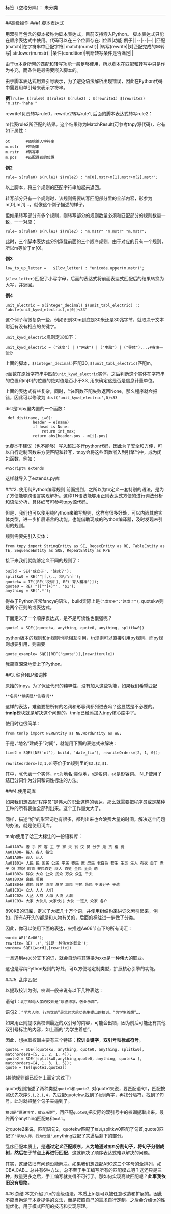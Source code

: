 标签（空格分隔）： 未分类

---

##高级操作
###1.脚本表达式

用双引号包含的脚本被称为脚本表达式，目前支持嵌入Python。 脚本表达式只能在顺序表达式中使用。代码可以在三个位置存在:
|位置|功能|例子|
|--|--|--|
|匹配(match)|在字符串中匹配字符| match(m.mstr)|
|转写(rewrite)|对匹配完成的串转写| str.lower(m.mstr)|
|条件(condition)|判断转写条件是否满足||

由于tn本身所带的匹配和转写功能一般足够使用，所以脚本在匹配和转写中只是作为补充，而条件是最需要嵌入脚本的。

由于脚本表达式用双引号表示，为了避免语法解析出现错误，因此在Python代码中需要用单引号来表示字符串。

**例1**
`rule= $(rule0) $(rule1) $(rule2) : $(rewrite1) $(rewrite2) "m.str+'haha'"`

rewrite1负责转写rule0，rewrite2转写rule1, 后面的脚本表达式转写rule2：

m代表rule2所匹配的结果。这个结果称为MatchResult(可参考tnpy源代码)，它有如下属性：
```
ot       #原始输入字符串
m.mstr   #匹配串
m.rstr   #转写串
m.pos    #匹配得到的位置
```

**例2**

`rule= $(rule0) $(rule1) $(rule2) : "m[0].mstr+m[1].mstr+m[2].mstr";`

以上脚本，将三个规则的匹配字符串加起来返回。

转写部分只有一个规则时，该规则需要转写匹配部分里的全部内容，形参为m[0],m[1]...，就像这个例子描述的样子。

但如果转写部分有多个规则，则转写部分的规则数量必须和匹配部分的规则数量一致，一一对应：

`rule= $(rule0) $(rule1) $(rule2) : "m.mstr" "m.mstr" "m.mstr";`

此时，三个脚本表达式分别承载前面的三个顺序规则。由于对应的只有一个规则，所以m等价于m[0]。

**例3**

`low_to_up_letter =   $(low_letter) : "unicode.upper(m.mstr)";`

`$(low_letter)`匹配了小写字母，后面的表达式将前面表达式匹配后的结果转换为大写，并返回。

**例4**

`unit_electric = $(integer_decimal) $(unit_tabl_electric) :: "abs(e(unit_kywd_electric),m[0])<33"`

这个例子稍微复杂一些，例如识别30m到底是30米还是30兆字节，就取决于文本附近有没有相应的关键字。

`unit_kywd_electric`规则定义如下：

`unit_kywd_electric = ("速度") | ("网速") | ("电脑") | ("导体")...;#省略一部分`

上面的脚本，`$(integer_decimal)`匹配30, `$(unit_tabl_electric)`匹配m，

e函数在原始字符串中匹配`unit_kywd_electric`实体，之后判断这个实体在字符串的位置和m[0]的位置的绝对值是否小于33, 用来确定这是否是信息计量单位。

上面的表达式有些复杂，同时，当e函数匹配失败返回None，那么程序就会报错，因此可以修改为
`dist('unit_kywd_electric',0)<33`

dist是tnpy里内置的一个函数：

```
 def dist(name, i=0):
            header = e(name)
			if head is None:
				return int_max;
            return abs(header.pos - m[i].pos)
```

tn脚本不建议（也不能够）写入超过多行python代码，因此为了安全和方便，可以自行定制函数来方便匹配和转写，tnpy会将这些函数嵌入到引擎当中，成为闭包函数，例如：

`#%Script% extends`

这样就导入了extends.py库

###2. 使用纯Python编写规则
前面提到，之所以为tn定义一套特别的语法，是为了方便能够跨语言实现解析。这种TN语法能够用正则表达式方便的进行词法分析和语法分析，具体细节可参考tnpy源代码。

但是，我们也可以使用纯Python来编写规则，这样有很多好处，可以内嵌其他实体类型，进一步扩展语言的功能。也能借助现成的Python编译器，及时发现未引用的规则。

规则需要先引入实体：
```
from tnpy import StringEntity as SE, RegexEntity as RE, TableEntity as TE, SequenceEntity as SQE, RepeatEntity as RPE
```
接下来我们就能够定义不同的规则了：
```
build = SE('成立于', '建成了');
splitkw0 = RE('^|[,\.。，和\r\n]');
quotekw = TE([RE('校训'), RE('育人精神')]);
quote0 = RE('"([^"]+)"', '$1');
anything = RE('.*');
```
得益于Python非常fancy的语法，buiid实际上是`("成立于":"建成了")`, quotekw则是两个正则的或表达式。

下面定义了一个顺序表达式，是不是可读性也很强呢？

`quote1 = SQE([quotekw, anything, quote0, anything, splitkw0])`

python版本的规则和tn规则也能相互引用，tn规则可以直接引用py规则，而py规则想要引用，则需要

`quote_example= SQE([REF('quote')],[rewriterule])`

我简直深深地爱上了Python。

##3. 结合NLP和词性

原始的tnpy，为了保证代码的纯粹性，没有加入这些功能，如果我们希望匹配

`**名词**确实是**形容词**`

这样的表达，难道要把所有的名词和形容词都列进去吗？这显然是不必要的。**tnnlp**模块就是解决这个问题的。tnnlp已经添加入tnpy核心库中了。

使用时也很简单：

`from tnnlp import NEREntity as NE,WordEntity as WE;`

于是，”地名”建成于”时间”，就能用下面的表达式来解决：
```
time2 = SQE([NE('nt'), build, 'date_fix'], rewriteOrders=[2, 1, 0]);
```

`rewriteorders=[2,1,0]`等价于tn规则里的```$3,$2,$1```.

其中，`NE`代表一个实体，`nt`为地名;类似地，`n`是名词，`ad`是形容词。  NLP使用了结巴分词作为分词和词性标注的方法。

###4.使用词库

如果我们想匹配“程序员”是伟大的职业这样的表达，那么就需要把程序员或是某种工种的所有表达全部列出来。这个工作量太大了。

同样，描述“好”的形容词也有很多，都列出来也会浪费大量的时间。解决这个问题的办法，就是使用词库。

tnnlp使用了哈工大标注的一份语料库：

```
Aa01A07= 者 手 匠 客 主 子 家 夫 翁 汉 员 分子 鬼 货 棍 徒
Aa01A08= 每人 各人 每位
Aa01A09= 该人 此人
Aa01B01= 人民 民 国民 公民 平民 黎民 庶 庶民 老百姓 苍生 生灵 生人 布衣 白丁 赤子 氓 群氓 黔首 黎民百姓 庶人 百姓 全民 全员 萌
Aa01B02= 群众 大众 公众 民众 万众 众生 千夫
Aa01B03# 良民 顺民
Aa01B04# 遗民 贱民 流民 游民 顽民 刁民 愚民 不法分子 孑遗
Aa01C01= 众人 人人 人们
Aa01C02= 人丛 人群 人海 人流 人潮
Aa01C03= 大家 大伙儿 大家伙儿 大伙 一班人 众家 各户
```
890KB的词库，定义了大概几十万个词，并使用树结构来讲词义索引起来，例如，所有A开头的都是和人物有关的，后面的标注进一步做了分类。

因此，你可以使用下面的表达，来描述Ae06节点下的所有词汇：
```
word= WE('Ae06');
rewrite= RE('.+','$1是一种伟大的职业');
wordme= SQE([word],[rewrite])
```

一旦遇到`Ae06`分支下的词，就会自动将其转换为xxx是一种伟大的职业。

这也是写纯Python规则的好处，可以方便地定制类型，扩展核心引擎的功能。

###5. 乱序匹配

以提取校训为例，校训一般来说有以下几种表达：

语句1：`北京邮电大学的校训是“厚德博学，敬业乐群”。`

语句2：`“学为人师，行为世范”是北师大启功先生提出的校训。“为学生着想”….`

如果用正则提取离校训最近的双引号的内容，可能会出错，因为前后可能还有其他双引号标注的内容，如上面的“为学生着想”。

因此，想抽取校训主要有三个特征：**校训关键字**，**双引号**和**标点符号**。
```
quote1 = SQE([quotekw, anything, quote0, anything, splitkw0], matchorders=[5, 1, 2, 1, 4]);
quote2 = SQE([splitkw0,anything,quote0, anything, quotekw ], matchorders=[4, 1, 3, 1, 5]);
quote = TE([quote1,quote2])
```
(其他规则都已经在上面定义过了)

quote规则描述了两种类型`quote1`和`quote2`, 对quote1来说，要匹配语句1，匹配按照优先次序`5,1,2,1,4`，先匹配quotekw,找到了`校训`两字，再找分隔符，找到了句号。此时就把整个句子夹逼到了。

`校训是“厚德博学，敬业乐群”`，再匹配`quote0`,把实际的双引号中的校训提取出来。最终两个anything匹配`是`和`null`。

对quote2来说，匹配语句2，quotekw匹配了`校训`,splitkw0匹配了句首,quote0匹配了`"学为人师，行为世范"`,anything匹配了夹逼后剩下的部分。

乱序匹配本质上，是**通过定义匹配顺序，人为地通过`围栏`分割句子，将句子分割成树，然后在子节点上再进行匹配**，这就解决了顺序表达式难以解决的问题。

其实，这里依旧有问题没能解决。如果我们想匹配ABC这三个字母的全排列，如CBA,CAB... 总共有6种方法，总不至于手工编写所有的匹配模式吧？这还只是三种，数量更多之后，手工编写就变得不可行了。那如何实现高效匹配呢？**此事我依旧没有思路**。


##6.总结
本文介绍了tn的高级语法，本质上tn是可以被任意改造和扩展的。因此不应当拘泥于本身提供的文法，而是按照自己的需求自行定制。之后会介绍tn的性能优化，用于模式匹配的技巧和实现原理。